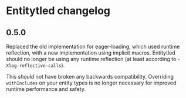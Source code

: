 # Entitytled changelog

## 0.5.0

Replaced the old implementation for eager-loading, which used runtime reflection,
with a new implementation using implicit macros. Entitytled should no longer be
using any runtime reflection (at least according to `-Xlog-reflective-calls`).
 
This *should* not have broken any backwards compatibility. Overriding
`withIncludes` on your entity types is no longer necessary for improved runtime
performance and safety.
